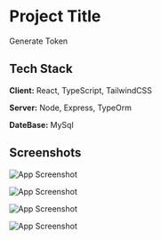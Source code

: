 
# Project Title

Generate Token


## Tech Stack

**Client:** React, TypeScript, TailwindCSS

**Server:** Node, Express, TypeOrm

**DateBase:** MySql




## Screenshots

![App Screenshot](https://res.cloudinary.com/dbqyaigcg/image/upload/v1709701208/Screenshot_2024-03-06_at_11.28.08_ed2r7x.png)

![App Screenshot](https://res.cloudinary.com/dbqyaigcg/image/upload/v1709701206/Screenshot_2024-03-06_at_11.28.23_cburum.png)

![App Screenshot](https://res.cloudinary.com/dbqyaigcg/image/upload/v1709701206/Screenshot_2024-03-06_at_11.28.37_er2o4e.png)

![App Screenshot](https://res.cloudinary.com/dbqyaigcg/image/upload/v1709701447/Screenshot_2024-03-06_at_11.33.19_fr6mgj.png)

